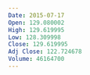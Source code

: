 ```yaml
---
Date: 2015-07-17
Open: 129.080002
High: 129.619995
Low: 128.309998
Close: 129.619995
Adj Close: 122.724678
Volume: 46164700
---
```

